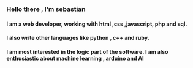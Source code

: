 ### Hello there , I'm sebastian
 #### I am a web developer, working with html ,css ,javascript, php and sql.
 #### I also write other languages like python , c++ and ruby. 
 #### I am most interested in the logic part of the software. I am also enthusiastic about machine learning , arduino and AI
